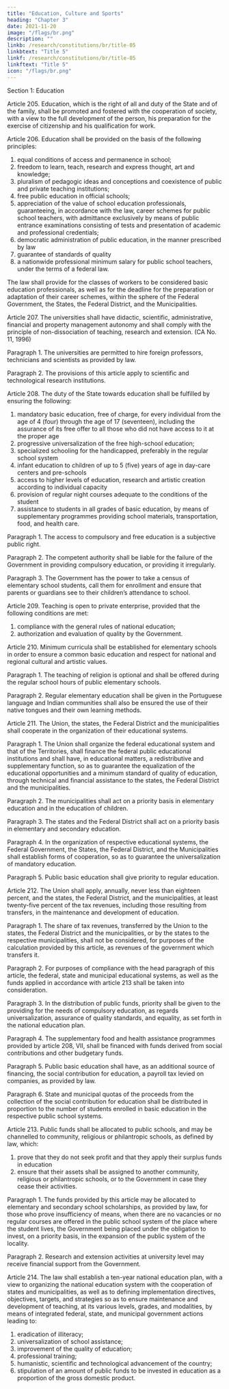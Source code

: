 ```yaml
---
title: "Education, Culture and Sports"
heading: "Chapter 3"
date: 2021-11-20
image: "/flags/br.png"
description: ""
linkb: /research/constitutions/br/title-05
linkbtext: "Title 5"
linkf: /research/constitutions/br/title-05
linkftext: "Title 5"
icon: "/flags/br.png"
---
```



Section 1: Education

Article 205.  Education, which is the right of all and duty of the State and of the
family, shall be promoted and fostered with the cooperation of society, with a view
to the full development of the person, his preparation for the exercise of citizenship
and his qualification for work.

Article 206. Education shall be provided on the basis of the following principles:

1. equal conditions of access and permanence in school;
2.  freedom to learn, teach, research and express thought, art and knowledge;
3.   pluralism of pedagogic ideas and conceptions and coexistence of public
and private teaching institutions;
4. free public education in official schools;
5. appreciation of the value of school education professionals, guaranteeing,
in accordance with the law, career schemes for public school teachers, with admittance
exclusively by means of public entrance examinations consisting of tests and
presentation of academic and professional credentials;
6.  democratic administration of public education, in the manner prescribed
by law
7.   guarantee of standards of quality
8.    a nationwide professional minimum salary for public school teachers, under the terms of a federal law.

The law shall provide for the classes of workers to be considered
basic education professionals, as well as for the deadline for the preparation or
adaptation of their career schemes, within the sphere of the Federal Government, the
States, the Federal District, and the Municipalities.

Article 207. The universities shall have didactic, scientific, administrative, financial
and property management autonomy and shall comply with the principle of non-dissociation of teaching, research and extension. (CA No. 11, 1996)

Paragraph 1. The universities are permitted to hire foreign professors, technicians
and scientists as provided by law.

Paragraph 2. The provisions of this article apply to scientific and technological
research institutions.

Article 208. The duty of the State towards education shall be fulfilled by ensuring the following:

1. mandatory basic education, free of charge, for every individual from the age of 4 (four) through the age of 17 (seventeen), including the assurance of its free offer to all those who did not have access to it at the proper age
2.  progressive universalization of the free high-school education;
3.   specialized schooling for the handicapped, preferably in the regular school system
4. infant education to children of up to 5 (five) years of age in day-care
centers and pre-schools
5. access to higher levels of education, research and artistic creation according to individual capacity
6.  provision of regular night courses adequate to the conditions of the student
7.   assistance to students in all grades of basic education, by means of supplementary programmes providing school materials, transportation, food, and health care.

Paragraph 1. The access to compulsory and free education is a subjective public right.

Paragraph 2. The competent authority shall be liable for the failure of the Government in providing compulsory education, or providing it irregularly. 

Paragraph 3. The Government has the power to take a census of elementary school students, call them for enrollment and ensure that parents or guardians see to their children’s attendance to school.

Article 209. Teaching is open to private enterprise, provided that the following conditions are met:
1. compliance with the general rules of national education;
2.  authorization and evaluation of quality by the Government.

Article 210. Minimum curricula shall be established for elementary schools in order to ensure a common basic education and respect for national and regional cultural and artistic values.

Paragraph 1. The teaching of religion is optional and shall be offered during the regular school hours of public elementary schools.

Paragraph 2. Regular elementary education shall be given in the Portuguese language and Indian communities shall also be ensured the use of their native tongues and their own learning methods.

Article 211.  The Union, the states, the Federal District and the municipalities shall
cooperate in the organization of their educational systems. 

Paragraph 1. The Union shall organize the federal educational system and that of the Territories, shall finance the federal public educational institutions and shall have, in educational matters, a redistributive and supplementary function, so as to guarantee the equalization of the educational opportunities and a minimum standard of quality of education, through technical and financial assistance to the states, the Federal District and the municipalities.

Paragraph 2. The municipalities shall act on a priority basis in elementary education and in the education of children.

Paragraph 3. The states and the Federal District shall act on a priority basis in elementary and secondary education.

Paragraph 4. In the organization of respective educational systems, the Federal Government, the States, the Federal District, and the Municipalities shall establish forms of cooperation, so as to guarantee the universalization of mandatory education. 

Paragraph 5. Public basic education shall give priority to regular education.

Article 212.  The Union shall apply, annually, never less than eighteen percent, and the states, the Federal District, and the municipalities, at least twenty-five percent of the tax revenues, including those resulting from transfers, in the maintenance and development of education.

Paragraph 1. The share of tax revenues, transferred by the Union to the states, the Federal District and the municipalities, or by the states to the respective municipalities, shall not be considered, for purposes of the calculation provided by this article, as revenues of the government which transfers it.

Paragraph 2. For purposes of compliance with the head paragraph of this article, the federal, state and municipal educational systems, as well as the funds applied in accordance with article 213 shall be taken into consideration.

Paragraph 3. In the distribution of public funds, priority shall be given to the providing for the needs of compulsory education, as regards universalization, assurance of quality standards, and equality, as set forth in the national education plan.

Paragraph 4. The supplementary food and health assistance programmes provided by article 208, VII, shall be financed with funds derived from social contributions and other budgetary funds.

Paragraph 5. Public basic education shall have, as an additional source of financing, the social contribution for education, a payroll tax levied on companies, as provided by law.

Paragraph 6. State and municipal quotas of the proceeds from the collection of the social contribution for education shall be distributed in proportion to the number of students enrolled in basic education in the respective public school systems.

Article 213.  Public funds shall be allocated to public schools, and may be channelled
to community, religious or philantropic schools, as defined by law, which:
1. prove that they do not seek profit and that they apply their surplus funds in education
2.  ensure that their assets shall be assigned to another community, religious or philantropic schools, or to the Government in case they cease their activities.

Paragraph 1. The funds provided by this article may be allocated to elementary and secondary school scholarships, as provided by law, for those who prove insufficiency of means, when there are no vacancies or no regular courses are offered in the public school system of the place where the student lives, the Government being placed under the obligation to invest, on a priority basis, in the expansion of the public system of the locality.

Paragraph 2. Research and extension activities at university level may receive financial support from the Government.

Article 214.  The law shall establish a ten-year national education plan, with a view to organizing the national education system with the cooperation of states and municipalities, as well as to defining implementation directives, objectives, targets, and strategies so as to ensure maintenance and development of teaching, at its various levels, grades, and modalities, by means of integrated federal, state, and municipal government actions leading to:

1. eradication of illiteracy;
2.  universalization of school assistance;
3.   improvement of the quality of education;
4. professional training;
5. humanistic, scientific and technological advancement of the country;
6.  stipulation of an amount of public funds to be invested in education as a
proportion of the gross domestic product.


